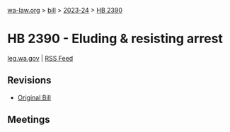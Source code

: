 [wa-law.org](/) > [bill](/bill/) > [2023-24](/bill/2023-24/) > [HB 2390](/bill/2023-24/hb/2390/)

# HB 2390 - Eluding & resisting arrest
[leg.wa.gov](https://app.leg.wa.gov/billsummary?BillNumber=2390&Year=2023&Initiative=false) | [RSS Feed](./rss.xml)

## Revisions
* [Original Bill](1/)

## Meetings